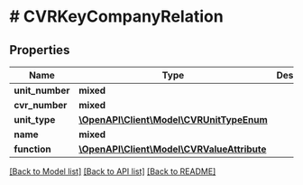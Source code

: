 # # CVRKeyCompanyRelation

## Properties

Name | Type | Description | Notes
------------ | ------------- | ------------- | -------------
**unit_number** | **mixed** |  | [optional]
**cvr_number** | **mixed** |  | [optional]
**unit_type** | [**\OpenAPI\Client\Model\CVRUnitTypeEnum**](CVRUnitTypeEnum.md) |  | [optional]
**name** | **mixed** |  | [optional]
**function** | [**\OpenAPI\Client\Model\CVRValueAttribute**](CVRValueAttribute.md) |  | [optional]

[[Back to Model list]](../../README.md#models) [[Back to API list]](../../README.md#endpoints) [[Back to README]](../../README.md)
